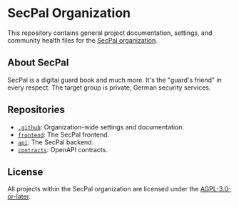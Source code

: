 # SecPal Organization

This repository contains general project documentation, settings, and community health files for the [SecPal organization](https://github.com/SecPal).

## About SecPal

SecPal is a digital guard book and much more. It's the "guard's friend" in every respect. The target group is private, German security services.

## Repositories

- [`.github`](https://github.com/SecPal/.github): Organization-wide settings and documentation.
- [`frontend`](https://github.com/SecPal/frontend): The SecPal frontend.
- [`api`](https://github.com/SecPal/api): The SecPal backend.
- [`contracts`](https://github.com/SecPal/contracts): OpenAPI contracts.

## License

All projects within the SecPal organization are licensed under the [AGPL-3.0-or-later](https://spdx.org/licenses/AGPL-3.0-or-later.html).
